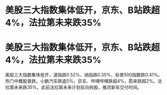 # 美股三大指数集体低开，京东、B站跌超4%，法拉第未来跌35%

# 美股三大指数集体低开，京东、B站跌超4%，法拉第未来跌35%

美股三大指数集体低开，道指跌0.52%，纳指跌0.35%，标普500指数跌0.41%。热门中概股普跌，小鹏汽车跌逾5%，京东、哔哩哔哩跌超4%，蔚来跌超2%。法拉第未来跌35%，此前法拉第未来计划反向拆股，推迟新车交付时间。

